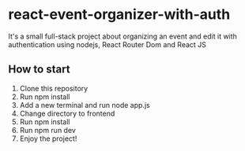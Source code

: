 # react-event-organizer-with-auth
It's a small full-stack project about organizing an event and edit it with authentication using nodejs, React Router Dom and React JS

## How to start
1. Clone this repository
2. Run npm install
3. Add a new terminal and run node app.js
4. Change directory to frontend
5. Run npm install
6. Run npm run dev
8. Enjoy the project!
